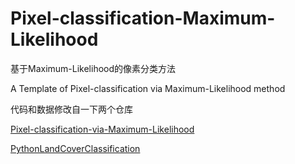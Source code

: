 # Pixel-classification-Maximum-Likelihood
基于Maximum-Likelihood的像素分类方法

A Template of Pixel-classification via Maximum-Likelihood method

代码和数据修改自一下两个仓库

[Pixel-classification-via-Maximum-Likelihood](https://github.com/AlexanderSmall/Pixel-classification-via-Maximum-Likelihood)

[PythonLandCoverClassification](https://github.com/becketted/PythonLandCoverClassification)
